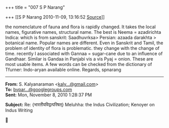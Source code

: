 +++
title = "007 S P Narang"

+++
[[S P Narang	2010-11-09, 13:16:52 [Source](https://groups.google.com/g/bvparishat/c/b3goBfWCnEo)]]



the nomenclature of fauna and flora is rapidly changed. It takes the local names, figurative names, structural name. The best is Neema = azadirichta Indica: which is from sanskrit: Saadhuvrksa> Persian: azaada darakhta \> botanical name. Popular names are different. Even in Sanskrit and Tamil, the problem of identity of flora is problematic. they change with the change of time. recently I associated with Gannaa = sugar-cane due to an influence of Gandhaar. Similar is Gandaa in Panjabi vis a vis Pyaj = onion. These are most usable items. A few words can be checked from the dictionary of Tfurner: Indo-aryan available online. Regards, spnarang  

  

------------------------------------------------------------------------

**From:** S. Kalyanaraman \<[kaly...@gmail.com]()\>  
**To:** [bvpar...@googlegroups.com]()  
**Sent:** Mon, November 8, 2010 1:28:37 PM

  
**Subject:** Re: {भारतीयविद्वत्परिषत्} Meluhha: the Indus Civilization; Kenoyer on Indus Writing  



